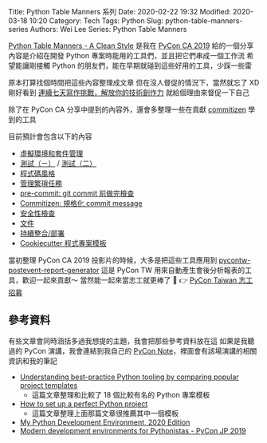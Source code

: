 Title: Python Table Manners 系列
Date: 2020-02-22 19:32
Modified: 2020-03-18 10:20
Category: Tech
Tags: Python
Slug: python-table-manners-series
Authors: Wei Lee
Series: Python Table Manners

<!--more-->

[Python Table Manners - A Clean Style](https://speakerdeck.com/leew/python-table-manners-a-clean-style-at-pycon-ca-2019) 是我在 [PyCon CA 2019]({filename}/posts/article/2019/08-pycon-ca-2019.md) 給的一個分享
內容是介紹在開發 Python 專案時能用的工具們，並且把它們串成一個工作流
希望能讓剛接觸 Python 的朋友們，能在早期就碰到這些好用的工具，少踩一些雷

原本打算找個時間把這些內容整理成文章
但在沒人督促的情況下，當然就忘了 XD
剛好看到 [連續七天寫作挑戰，解放你的技術創作力](https://www.accupass.com/event/2001190943344186137000)
就給個理由來督促一下自己

除了在 PyCon CA 分享中提到的內容外，還會多整理一些在貢獻 [commitizen](https://github.com/commitizen-tools/commitizen) 學到的工具

目前預計會包含以下的內容

* [虛擬環境和套件管理]({filename}/posts/article/2020/05-python-table-manners-dependency-management.md)
* [測試（ㄧ）]({filename}/posts/article/2020/06-python-table-manners-test-1.md) / [測試（二）]({filename}/posts/article/2020/07-python-table-manners-test-2.md)
* [程式碼風格]({filename}/posts/article/2020/08-python-table-manners-coding-style.md)
* [管理繁瑣任務]({filename}/posts/article/2020/09-python-table-manners-manage-trivial-task.md)
* [pre-commit: git commit 前做完檢查]({filename}/posts/article/2020/10-python-table-manners-pre-commit.md)
* [Commitizen: 規格化 commit message]({filename}/posts/article/2020/11-python-table-manners-commitizen.md)
* [安全性檢查]({filename}/posts/article/2020/12-python-table-manners-security.md)
* [文件]({filename}/posts/article/2020/13-python-table-manners-documentation.md)
* [持續整合/部署]({filename}/posts/article/2020/19-python-table-manners-continous-intergration.md)
* [Cookiecutter 程式專案模板]({filename}/posts/tech/2021/1-pytnon-table-manners-project-template.md)

當初整理 PyCon CA 2019 投影片的時候，大多是把這些工具應用到 [pycontw-postevent-report-generator](https://github.com/pycontw/pycontw-postevent-report-generator)
這是 PyCon TW 用來自動產生會後分析報表的工具，歡迎一起來貢獻～
當然能一起來當志工就更棒了 🎉
👉 [PyCon Taiwan 志工招募](https://docs.google.com/forms/d/e/1FAIpQLSe6whkZAEZD10LlPQuSWRYsshySoNR_pux8grGZ0OgmOIkQ3g/viewform)

## 參考資料
有些文章會同時涵括多過我想提的主題，我會把那些參考資料放在這
如果是我聽過的 PyCon 演講，我會連結到我自己的 [PyCon Note](https://wei-lee.me/pycon-note/)，裡面會有該場演講的相關資訊和我的筆記

* [Understanding best-practice Python tooling by comparing popular project templates](https://medium.com/@jonas.r.kemper/understanding-best-practice-python-tooling-by-comparing-popular-project-templates-6eba49229106)
    * 這篇文章整理和比較了 18 個比較有名的 Python 專案模板
* [How to set up a perfect Python project](https://sourcery.ai/blog/python-best-practices/)
    * 這篇文章整理上面那篇文章很推薦其中一個模板
* [My Python Development Environment, 2020 Edition](https://jacobian.org/2019/nov/11/python-environment-2020/)
* [Modern development environments for Pythonistas - PyCon JP 2019](https://wei-lee.me/pycon-note/posts/pycon-jp-2019/2019/10/modern-development-environments-for-pythonistas/)
